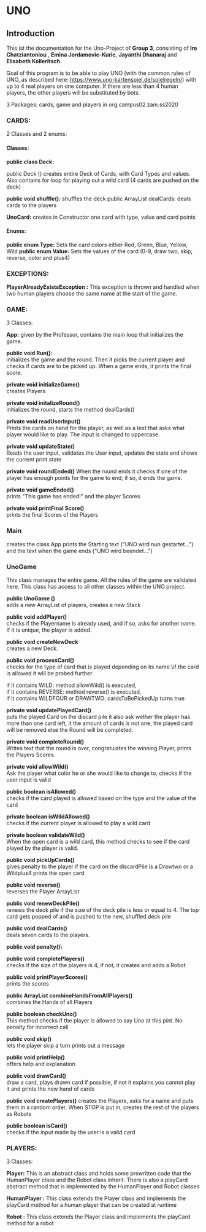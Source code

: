# UNO

## Introduction

This ist the documentation for the Uno-Project of **Group 3**, consisting of **Iro Chatziantoniou** , **Emina Jordamovic-Kuric**, **Jayanthi Dhanaraj** and **Elisabeth Kolleritsch**.

Goal of this program is to be able to play UNO (with the common rules of UNO, as described here: https://www.uno-kartenspiel.de/spielregeln/) with up to 4 real players on one computer. If there are less than 4 human players, the other players will be substituted by bots.

3 Packages: cards, game and players in org.campus02.zam.ss2020

### CARDS:

2 Classes and 2 enums:

#### Classes:

**public class Deck:** 

public Deck ()
creates entire Deck of Cards, with Card Types and values.
Also contains for loop for playing out a wild card (4 cards are pushed on the deck)

**public void shuffle():** 
shuffles the deck
public ArrayList dealCards: deals cards to the players


**UnoCard:** 
creates in Constructor one card with type, value and card points


#### Enums:

**public enum Type:** Sets the card colors either Red, Green, Blue, Yellow, Wild
**public enum Value:** Sets the values of the card (0-9, draw two, skip, reverse, color and plus4)

### EXCEPTIONS:

**PlayerAlreadyExistsException :** This exception is thrown and handled when two human players choose the same name at the start of the game. 

### GAME:

3 Classes:

**App:** given by the Professor, contains the main loop that initializes the game.
	
**public void Run():**\
initializes the game and the round. Then it picks the current player and checks if 	cards are to be picked up. When a game ends, it prints the final score.

**private void initializeGame()**\
creates Players

**private void initalizeRound()**\
initializes the round, starts the method dealCards()


**private void readUserInput()**\
Prints the cards on hand for the player, as well as a text that asks what player would like to play. The input is changed to uppercase.

**private void updateState()**\
Reads the user input, validates the User input, updates the state and shows the current print state


**private void roundEnded()**
When the round ends it checks if one of the player has enough points for the game to end; if so, it ends the game.

**private void gameEnded()**\
prints "This game has ended!" and the player Scores

**private void printFinal Score()**\
prints the final Scores of the Players


### Main
creates the class App
prints the Starting text ("UNO wird nun gestartet...") and the text when the game 	ends ("UNO wird beendet...")



### UnoGame

This class manages the entire game.  All the rules of the game are validated here. This class has access to all other classes within the UNO project.


**public UnoGame ()**\
adds a new ArrayList of players, creates a new Stack

**public void addPlayer()**\
checks if the Playername is already used, and if so, asks for another name. If it is unique, the player is added.

**public void createNewDeck**\
creates a new Deck.

**public void processCard()**\
checks for the type of card that is played depending on its name \if the card is allowed it will be probed further 

if it contains WILD: method allowWild() is executed,\
if it contains REVERSE: method reverse() is executed,\
if it contains WILDFOUR or DRAWTWO: cardsToBePickedUp turns true

**private void updatePlayedCard()**\
puts the played Card on the discard pile
it also ask wether the player has more than one card left,
it the amount of cards is not one, the played card will be removed
else the Round will be completed.


**private void completeRound()**\
Writes text that the round is over, congratulates the winning Player, 
prints the Players Scores.

**private void allowWild()**\
Ask the player what color he or she would like to change to, checks if the user input is valid

**public boolean isAllowed()**\
checks if the card played is allowed based on the type and the value of the card

**private boolean isWildAllowed()**\
checks if the current player is allowed to play a wild card

**private boolean validateWild()**\
When the open card is a wild card, this method checks to see if the card played by the player is valid.


**public void pickUpCards()**\
gives penalty to the player if the card on the discardPile is a Drawtwo or a Wildplus4
prints the open card

**public void reverse()**\
reverses the Player ArrayList

**public void renewDeckPile()**\
renews the deck pile if the size of the deck pile is less or equal to 4. 
The top card gets popped of and is pushed to the new, shuffled deck pile

**public void dealCards()**\
deals seven cards to the players.


**public void penalty()**\


**public void completePlayers()**\
checks if the size of the players is 4, if not, it creates and adds a Robot

**public void printPlayerScores()**\
prints the scores


**public ArrayList<UnoCard> combineHandsFromAllPlayers()**\
combines the Hands of all Players

**public boolean checkUno()**\
This method checks if the player is allowed to say Uno at this pint. No penalty for incorrect call

**public void skip()**\
lets the player skip a turn
prints out a message

**public void printHelp()**\
offers help and explanation

**public void drawCard()**\
draw a card, plays drawn card if possible, if not it explains you cannot play it and prints the new hand of cards

**public void createPlayers()**
creates the Players, asks for a name and puts them in a random order. When STOP is put in, creates the rest of the players as Robots

**public boolean isCard()**\
checks if the input made by the user is a valid card



### PLAYERS:

3 Classes:

**Player:** This is an abstract class and holds some prewritten code that the HumanPlayer class and the Robot class inherit.  There is  also a playCard abstract method that is implemented by the HumanPlayer and Robot classes

**HumanPlayer :** This class extends the Player class and implements the playCard method for a human player that can be created at runtime



**Robot :** This class extends the Player class and implements the playCard method for a robot

